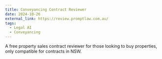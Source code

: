 ```yaml
---
title: Conveyancing Contract Reviewer
date: 2024-10-26
external_link: https://review.promptlaw.com.au/
tags:
  - Legal AI
  - Conveyancing
---
```


A free property sales contract reviewer for those looking to buy properties, only compatible for contracts in NSW.

<!--more-->
